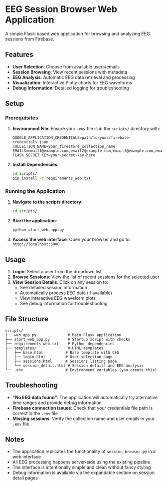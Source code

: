 # EEG Session Browser Web Application

A simple Flask-based web application for browsing and analyzing EEG sessions from Firebase.

## Features

- **User Selection**: Choose from available users/emails
- **Session Browsing**: View recent sessions with metadata
- **EEG Analysis**: Automatic EEG data retrieval and processing
- **Visualization**: Interactive Plotly charts for EEG waveforms
- **Debug Information**: Detailed logging for troubleshooting

## Setup

### Prerequisites

1. **Environment File**: Ensure your `.env` file is in the `scripts/` directory with:
   ```
   GOOGLE_APPLICATION_CREDENTIALS=path/to/your/firebase-credentials.json
   COLLECTION_NAME=your_firestore_collection_name
   EMAILS=email1@example.com,email2@example.com,email3@example.com,email4@example.com
   FLASK_SECRET_KEY=your-secret-key-here
   ```

2. **Install Dependencies**:
   ```bash
   cd scripts/
   pip install -r requirements_web.txt
   ```

### Running the Application

1. **Navigate to the scripts directory**:
   ```bash
   cd scripts/
   ```

2. **Start the application**:
   ```bash
   python start_web_app.py
   ```

3. **Access the web interface**:
   Open your browser and go to: `http://localhost:5000`

## Usage

1. **Login**: Select a user from the dropdown list
2. **Browse Sessions**: View the list of recent sessions for the selected user
3. **View Session Details**: Click on any session to:
   - See detailed session information
   - Automatically process EEG data (if available)
   - View interactive EEG waveform plots
   - See debug information for troubleshooting

## File Structure

```
scripts/
├── web_app.py              # Main Flask application
├── start_web_app.py        # Startup script with checks
├── requirements_web.txt    # Python dependencies
├── templates/              # HTML templates
│   ├── base.html          # Base template with CSS
│   ├── login.html         # User selection page
│   ├── sessions.html      # Sessions listing page
│   └── session_detail.html # Session details and EEG analysis
└── .env                   # Environment variables (you create this)
```

## Troubleshooting

- **"No EEG data found"**: The application will automatically try alternative time ranges and provide debug information
- **Firebase connection issues**: Check that your credentials file path is correct in the `.env` file
- **Missing sessions**: Verify the collection name and user emails in your `.env` file

## Notes

- The application replicates the functionality of `session_browser.py` in a web interface
- All EEG processing happens server-side using the existing pipeline
- The interface is intentionally simple and clean without fancy styling
- Debug information is available via the expandable section on session detail pages
